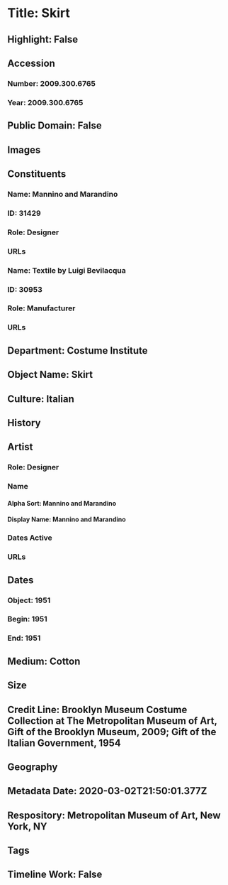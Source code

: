 # Title: Skirt
## Highlight: False
## Accession
### Number: 2009.300.6765
### Year: 2009.300.6765
## Public Domain: False
## Images
## Constituents
### Name: Mannino and Marandino
### ID: 31429
### Role: Designer
### URLs
### Name: Textile by Luigi Bevilacqua
### ID: 30953
### Role: Manufacturer
### URLs
## Department: Costume Institute
## Object Name: Skirt
## Culture: Italian
## History
## Artist
### Role: Designer
### Name
#### Alpha Sort: Mannino and Marandino
#### Display Name: Mannino and Marandino
### Dates Active
### URLs
## Dates
### Object: 1951
### Begin: 1951
### End: 1951
## Medium: Cotton
## Size
## Credit Line: Brooklyn Museum Costume Collection at The Metropolitan Museum of Art, Gift of the Brooklyn Museum, 2009; Gift of the Italian Government, 1954
## Geography
## Metadata Date: 2020-03-02T21:50:01.377Z
## Respository: Metropolitan Museum of Art, New York, NY
## Tags
## Timeline Work: False